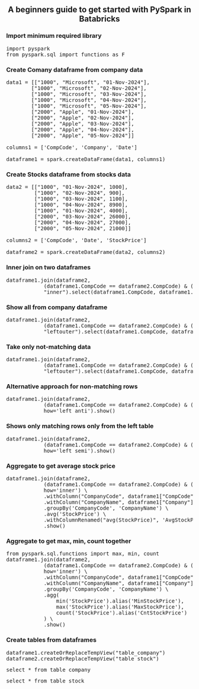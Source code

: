 <h2 align="center">A beginners guide to get started with PySpark in Batabricks</h2>

<h3>Import minimum required library</h3>

<pre>
import pyspark
from pyspark.sql import functions as F
</pre>

<h3>Create Comany dataframe from company data</h3>

<pre>
data1 = [["1000", "Microsoft", "01-Nov-2024"],
		["1000", "Microsoft", "02-Nov-2024"],
		["1000", "Microsoft", "03-Nov-2024"],
		["1000", "Microsoft", "04-Nov-2024"],
		["1000", "Microsoft", "05-Nov-2024"],
		["2000", "Apple", "01-Nov-2024"],
		["2000", "Apple", "02-Nov-2024"],
		["2000", "Apple", "03-Nov-2024"],
		["2000", "Apple", "04-Nov-2024"],
		["2000", "Apple", "05-Nov-2024"]]

columns1 = ['CompCode', 'Company', 'Date'] 

dataframe1 = spark.createDataFrame(data1, columns1) 
</pre>

<h3>Create Stocks dataframe from stocks data</h3>

<pre>
data2 = [["1000", "01-Nov-2024", 1000], 
         ["1000", "02-Nov-2024", 900], 
         ["1000", "03-Nov-2024", 1100], 
         ["1000", "04-Nov-2024", 8900], 
         ["1000", "01-Nov-2024", 4000], 
         ["2000", "03-Nov-2024", 26000], 
         ["2000", "04-Nov-2024", 27000], 
         ["2000", "05-Nov-2024", 21000]]

columns2 = ['CompCode', 'Date', 'StockPrice'] 

dataframe2 = spark.createDataFrame(data2, columns2) 
</pre>

<h3>Inner join on two dataframes</h3>

<pre>
dataframe1.join(dataframe2, 
			(dataframe1.CompCode == dataframe2.CompCode) & (dataframe1.Date == dataframe2.Date), 
			"inner").select(dataframe1.CompCode, dataframe1.Company, dataframe1.Date, dataframe2.StockPrice).show() 
</pre>

<h3>Show all from company dataframe</h3>

<pre>
dataframe1.join(dataframe2, 
			(dataframe1.CompCode == dataframe2.CompCode) & (dataframe1.Date == dataframe2.Date), 
			"leftouter").select(dataframe1.CompCode, dataframe1.Company, dataframe1.Date, dataframe2.StockPrice).show() 
</pre>

<h3>Take only not-matching data</h3>

<pre>
dataframe1.join(dataframe2, 
			(dataframe1.CompCode == dataframe2.CompCode) & (dataframe1.Date == dataframe2.Date), 
			"leftouter").select(dataframe1.CompCode, dataframe1.Company, dataframe1.Date, dataframe2.StockPrice).filter(dataframe2.StockPrice.isNull()).show() 
</pre>

<h3>Alternative approach for non-matching rows</h3>

<pre>
dataframe1.join(dataframe2, 
			(dataframe1.CompCode == dataframe2.CompCode) & (dataframe1.Date == dataframe2.Date), 
			how='left_anti').show() 
</pre>

<h3>Shows only matching rows only from the left table</h3>

<pre>
dataframe1.join(dataframe2, 
			(dataframe1.CompCode == dataframe2.CompCode) & (dataframe1.Date == dataframe2.Date), 
			how='left_semi').show() 
</pre>

<h3>Aggregate to get average stock price</h3>

<pre>
dataframe1.join(dataframe2, 
			(dataframe1.CompCode == dataframe2.CompCode) & (dataframe1.Date == dataframe2.Date), 
			how='inner') \
            .withColumn("CompanyCode", dataframe1["CompCode"]) \
            .withColumn("CompanyName", dataframe1["Company"]) \
            .groupBy('CompanyCode', 'CompanyName') \
            .avg('StockPrice') \
            .withColumnRenamed("avg(StockPrice)", 'AvgStockPrice') \
            .show()
</pre>

<h3>Aggregate to get max, min, count together</h3>

<pre>
from pyspark.sql.functions import max, min, count
dataframe1.join(dataframe2, 
			(dataframe1.CompCode == dataframe2.CompCode) & (dataframe1.Date == dataframe2.Date), 
			how='inner') \
            .withColumn("CompanyCode", dataframe1["CompCode"]) \
            .withColumn("CompanyName", dataframe1["Company"]) \
            .groupBy('CompanyCode', 'CompanyName') \
            .agg(
                min('StockPrice').alias('MinStockPrice'),
                max('StockPrice').alias('MaxStockPrice'),
                count('StockPrice').alias('CntStockPrice')
            ) \
            .show()
</pre>

<h3>Create tables from dataframes</h3>

<pre>
dataframe1.createOrReplaceTempView("table_company")
dataframe2.createOrReplaceTempView("table_stock")
</pre>

<pre>
select * from table_company
</pre>

<pre>
select * from table_stock
</pre>
